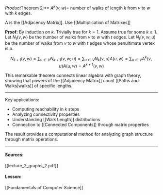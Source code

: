 *Product*Theorem 2:** $A^k(v, w) =$ number of walks of length $k$ from $v$ to $w$ with $k$ edges.

A is the [[Adjacency Matrix]]. Use [[Multiplication of Matrixes]]

**Proof:** By induction on $k$. Trivially true for $k = 1$. Assume true for some $k \geq 1$. Let $N_t(v, w)$ be the number of walks from $v$ to $w$ with $t$ edges. Let $N_t(v, w; u)$ be the number of walks from $v$ to $w$ with $t$ edges whose penultimate vertex is $u$.


$$N_{k+1}(v, w) = \sum_{u \in V} N_{k+1}(v, w; u) = \sum_{u \in V} N_k(v, u)A(u, w) = \sum_{u \in V} A^k(v, u)A(u, w) = A^{k+1}(v, w)$$

This remarkable theorem connects linear algebra with graph theory, showing that powers of the [[Adjacency Matrix]] count [[Paths and Walks|walks]] of specific lengths.

---

Key applications:
- Computing reachability in $k$ steps
- Analyzing connectivity properties
- Understanding [[Walk Length]] distributions
- Connection to [[Connected Components]] through matrix properties

The result provides a computational method for analyzing graph structure through matrix operations.

---
#### Sources:
[[lecture_2_graphs_2.pdf]]
#### Lesson:
[[Fundamentals of Computer Science]]